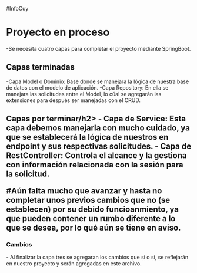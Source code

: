 #InfoCuy 
<h1> Proyecto en proceso</h1>
-Se necesita cuatro capas para completar el proyecto mediante SpringBoot.

<h2>Capas terminadas</h2>
-Capa Model o Dominio: Base donde se manejara la lógica de nuestra base de datos con el modelo de aplicación.
-Capa Repository: En ella se manejara las solicitudes entre el Model, lo cúal se agregarán las extensiones para después ser manejadas con el CRUD.

<h2>Capas por terminar/h2>
- Capa de Service: Esta capa debemos manejarla con mucho cuidado, ya que se establecerá la lógica de nuestros en endpoint y sus respectivas solicitudes.
- Capa de RestController: Controla el alcance y la gestiona con información relacionada con la sesión para la solicitud.

#Aún falta mucho que avanzar y hasta no completar unos previos cambios que no (se establecen) por su debido funcioanmiento, ya que pueden contener un rumbo diferente
a lo que se desea, por lo qué aún se tiene en aviso.

<h3>Cambios</h3>
- Al finalizar la capa tres se agregaran los cambios que si o si, se reflejarán en nuestro proyecto y serán agregadas en este archivo.

